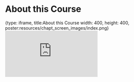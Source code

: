 # About this Course
 
{type: iframe, title:About this Course width: 400, height: 400, poster:resources/chapt_screen_images/index.png}
![](https://jhudatascience.org/OTTR_Template/index.html)

